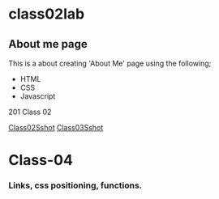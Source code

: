 # class02lab

## About me page

This is a about creating 'About Me' page using the following;

- HTML
- CSS
- Javascript

201 Class 02

[Class02Sshot](images/screenshotforclass02.jpg)
[Class03Sshot](images/sshotclass03.jpg)

# Class-04

### Links, css positioning, functions.
